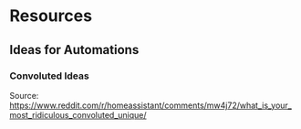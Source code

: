 # Resources

## Ideas for Automations

### Convoluted Ideas

Source: https://www.reddit.com/r/homeassistant/comments/mw4j72/what_is_your_most_ridiculous_convoluted_unique/
